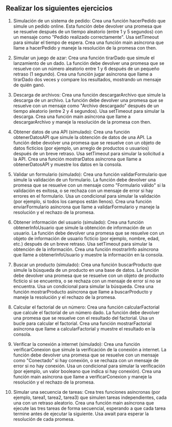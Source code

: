 ## Realizar los siguientes ejercicios

1. Simulación de un sistema de pedido:
Crea una función hacerPedido que simule un pedido online.
Esta función debe devolver una promesa que se resuelve después de un tiempo aleatorio (entre 1 y 5 segundos) con un mensaje como "Pedido realizado correctamente".
Usa setTimeout para simular el tiempo de espera.
Crea una función main asíncrona que llame a hacerPedido y maneje la resolución de la promesa con then.


2. Simular un juego de azar:
Crea una función tirarDado que simule el lanzamiento de un dado.
La función debe devolver una promesa que se resuelve con un número aleatorio entre 1 y 6 después de un pequeño retraso (1 segundo).
Crea una función jugar asíncrona que llame a tirarDado dos veces y compare los resultados, mostrando un mensaje de quién ganó.


3. Descarga de archivos:
Crea una función descargarArchivo que simule la descarga de un archivo.
La función debe devolver una promesa que se resuelve con un mensaje como "Archivo descargado" después de un tiempo aleatorio (entre 2 y 4 segundos).
Usa setTimeout para simular la descarga.
Crea una función main asíncrona que llame a descargarArchivo y maneje la resolución de la promesa con then.


4. Obtener datos de una API (simulado):
Crea una función obtenerDatosAPI que simule la obtención de datos de una API.
La función debe devolver una promesa que se resuelve con un objeto de datos ficticios (por ejemplo, un arreglo de productos o usuarios) después de un breve retraso.
Usa setTimeout para simular la solicitud a la API.
Crea una función mostrarDatos asíncrona que llame a obtenerDatosAPI y muestre los datos en la consola.


5. Validar un formulario (simulado):
Crea una función validarFormulario que simule la validación de un formulario.
La función debe devolver una promesa que se resuelve con un mensaje como "Formulario válido" si la validación es exitosa, o se rechaza con un mensaje de error si hay errores en el formulario.
Usa un condicional para simular la validación (por ejemplo, si todos los campos están llenos).
Crea una función enviarFormulario asíncrona que llame a validarFormulario y maneje la resolución y el rechazo de la promesa.


6. Obtener información del usuario (simulado):
Crea una función obtenerInfoUsuario que simule la obtención de información de un usuario.
La función debe devolver una promesa que se resuelve con un objeto de información de usuario ficticio (por ejemplo, nombre, edad, etc.) después de un breve retraso.
Usa setTimeout para simular la obtención de la información.
Crea una función mostrarInfo asíncrona que llame a obtenerInfoUsuario y muestre la información en la consola.


7. Buscar un producto (simulado):
Crea una función buscarProducto que simule la búsqueda de un producto en una base de datos.
La función debe devolver una promesa que se resuelve con un objeto de producto ficticio si se encuentra, o se rechaza con un mensaje de error si no se encuentra.
Usa un condicional para simular la búsqueda.
Crea una función mostrarProducto asíncrona que llame a buscarProducto y maneje la resolución y el rechazo de la promesa.


8. Calcular el factorial de un número:
Crea una función calcularFactorial que calcule el factorial de un número dado.
La función debe devolver una promesa que se resuelve con el resultado del factorial.
Usa un bucle para calcular el factorial.
Crea una función mostrarFactorial asíncrona que llame a calcularFactorial y muestre el resultado en la consola.


9. Verificar la conexión a internet (simulado):
Crea una función verificarConexion que simule la verificación de la conexión a internet.
La función debe devolver una promesa que se resuelve con un mensaje como "Conectado" si hay conexión, o se rechaza con un mensaje de error si no hay conexión.
Usa un condicional para simular la verificación (por ejemplo, un valor booleano que indica si hay conexión).
Crea una función main asíncrona que llame a verificarConexion y maneje la resolución y el rechazo de la promesa.


10. Simular una secuencia de tareas:
Crea tres funciones asíncronas (por ejemplo, tarea1, tarea2, tarea3) que simulen tareas independientes, cada una con un retraso aleatorio.
Crea una función main asíncrona que ejecute las tres tareas de forma secuencial, esperando a que cada tarea termine antes de ejecutar la siguiente.
Usa await para esperar la resolución de cada promesa.